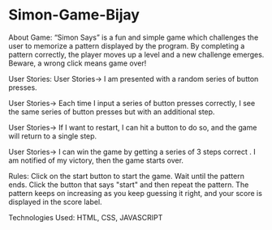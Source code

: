 # Simon-Game-Bijay
About Game:
“Simon Says” is a fun and simple game which challenges the user to memorize a pattern displayed by the program. By completing a pattern correctly, the player moves up a level and a new challenge emerges. Beware, a wrong click means game over!

User Stories:
User Stories-> I am presented with a random series of button presses.

User Stories-> Each time I input a series of button presses correctly, I see the same series of button presses but with an additional step.

User Stories-> If I want to restart, I can hit a button to do so, and the game will return to a single step.

User Stories->  I can win the game by getting a series of 3 steps correct . I am notified of my victory, then the game starts over.

Rules:
Click on the start button to start the game.
Wait until the pattern ends.
Click the button that says "start" and then repeat the pattern.
The pattern keeps on increasing as you keep guessing it right, and your score is displayed in the score label.

Technologies Used:
HTML, CSS, JAVASCRIPT

